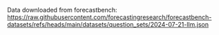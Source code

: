 Data downloaded from forecastbench: https://raw.githubusercontent.com/forecastingresearch/forecastbench-datasets/refs/heads/main/datasets/question_sets/2024-07-21-llm.json